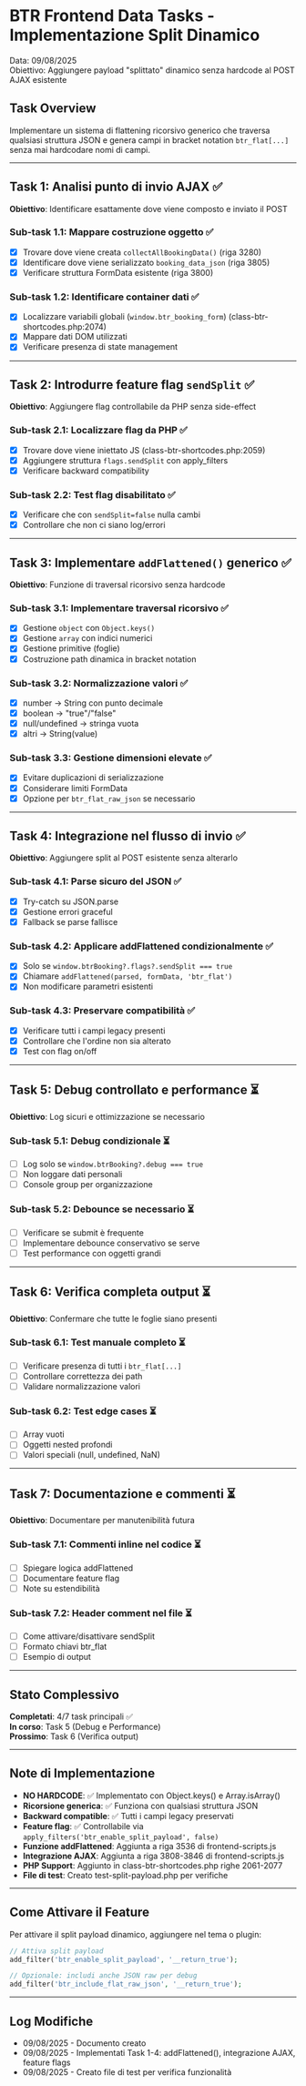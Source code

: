 # BTR Frontend Data Tasks - Implementazione Split Dinamico

Data: 09/08/2025  
Obiettivo: Aggiungere payload "splittato" dinamico senza hardcode al POST AJAX esistente

## Task Overview

Implementare un sistema di flattening ricorsivo generico che traversa qualsiasi struttura JSON e genera campi in bracket notation `btr_flat[...]` senza mai hardcodare nomi di campi.

---

## Task 1: Analisi punto di invio AJAX ✅
**Obiettivo**: Identificare esattamente dove viene composto e inviato il POST

### Sub-task 1.1: Mappare costruzione oggetto ✅
- [x] Trovare dove viene creata `collectAllBookingData()` (riga 3280)
- [x] Identificare dove viene serializzato `booking_data_json` (riga 3805)
- [x] Verificare struttura FormData esistente (riga 3800)

### Sub-task 1.2: Identificare container dati ✅
- [x] Localizzare variabili globali (`window.btr_booking_form`) (class-btr-shortcodes.php:2074)
- [x] Mappare dati DOM utilizzati
- [x] Verificare presenza di state management

---

## Task 2: Introdurre feature flag `sendSplit` ✅
**Obiettivo**: Aggiungere flag controllabile da PHP senza side-effect

### Sub-task 2.1: Localizzare flag da PHP ✅
- [x] Trovare dove viene iniettato JS (class-btr-shortcodes.php:2059)
- [x] Aggiungere struttura `flags.sendSplit` con apply_filters
- [x] Verificare backward compatibility

### Sub-task 2.2: Test flag disabilitato ✅
- [x] Verificare che con `sendSplit=false` nulla cambi
- [x] Controllare che non ci siano log/errori

---

## Task 3: Implementare `addFlattened()` generico ✅
**Obiettivo**: Funzione di traversal ricorsivo senza hardcode

### Sub-task 3.1: Implementare traversal ricorsivo ✅
- [x] Gestione `object` con `Object.keys()`
- [x] Gestione `array` con indici numerici
- [x] Gestione primitive (foglie)
- [x] Costruzione path dinamica in bracket notation

### Sub-task 3.2: Normalizzazione valori ✅
- [x] number → String con punto decimale
- [x] boolean → "true"/"false"
- [x] null/undefined → stringa vuota
- [x] altri → String(value)

### Sub-task 3.3: Gestione dimensioni elevate ✅
- [x] Evitare duplicazioni di serializzazione
- [x] Considerare limiti FormData
- [x] Opzione per `btr_flat_raw_json` se necessario

---

## Task 4: Integrazione nel flusso di invio ✅
**Obiettivo**: Aggiungere split al POST esistente senza alterarlo

### Sub-task 4.1: Parse sicuro del JSON ✅
- [x] Try-catch su JSON.parse
- [x] Gestione errori graceful
- [x] Fallback se parse fallisce

### Sub-task 4.2: Applicare addFlattened condizionalmente ✅
- [x] Solo se `window.btrBooking?.flags?.sendSplit === true`
- [x] Chiamare `addFlattened(parsed, formData, 'btr_flat')`
- [x] Non modificare parametri esistenti

### Sub-task 4.3: Preservare compatibilità ✅
- [x] Verificare tutti i campi legacy presenti
- [x] Controllare che l'ordine non sia alterato
- [x] Test con flag on/off

---

## Task 5: Debug controllato e performance ⏳
**Obiettivo**: Log sicuri e ottimizzazione se necessario

### Sub-task 5.1: Debug condizionale ⏳
- [ ] Log solo se `window.btrBooking?.debug === true`
- [ ] Non loggare dati personali
- [ ] Console group per organizzazione

### Sub-task 5.2: Debounce se necessario ⏳
- [ ] Verificare se submit è frequente
- [ ] Implementare debounce conservativo se serve
- [ ] Test performance con oggetti grandi

---

## Task 6: Verifica completa output ⏳
**Obiettivo**: Confermare che tutte le foglie siano presenti

### Sub-task 6.1: Test manuale completo ⏳
- [ ] Verificare presenza di tutti i `btr_flat[...]`
- [ ] Controllare correttezza dei path
- [ ] Validare normalizzazione valori

### Sub-task 6.2: Test edge cases ⏳
- [ ] Array vuoti
- [ ] Oggetti nested profondi
- [ ] Valori speciali (null, undefined, NaN)

---

## Task 7: Documentazione e commenti ⏳
**Obiettivo**: Documentare per manutenibilità futura

### Sub-task 7.1: Commenti inline nel codice ⏳
- [ ] Spiegare logica addFlattened
- [ ] Documentare feature flag
- [ ] Note su estendibilità

### Sub-task 7.2: Header comment nel file ⏳
- [ ] Come attivare/disattivare sendSplit
- [ ] Formato chiavi btr_flat
- [ ] Esempio di output

---

## Stato Complessivo

**Completati**: 4/7 task principali ✅  
**In corso**: Task 5 (Debug e Performance)  
**Prossimo**: Task 6 (Verifica output)

---

## Note di Implementazione

- **NO HARDCODE**: ✅ Implementato con Object.keys() e Array.isArray()
- **Ricorsione generica**: ✅ Funziona con qualsiasi struttura JSON
- **Backward compatible**: ✅ Tutti i campi legacy preservati
- **Feature flag**: ✅ Controllabile via `apply_filters('btr_enable_split_payload', false)`
- **Funzione addFlattened**: Aggiunta a riga 3536 di frontend-scripts.js
- **Integrazione AJAX**: Aggiunta a riga 3808-3846 di frontend-scripts.js
- **PHP Support**: Aggiunto in class-btr-shortcodes.php righe 2061-2077
- **File di test**: Creato test-split-payload.php per verifiche

---

## Come Attivare il Feature

Per attivare il split payload dinamico, aggiungere nel tema o plugin:

```php
// Attiva split payload
add_filter('btr_enable_split_payload', '__return_true');

// Opzionale: includi anche JSON raw per debug
add_filter('btr_include_flat_raw_json', '__return_true');
```

---

## Log Modifiche

- 09/08/2025 - Documento creato
- 09/08/2025 - Implementati Task 1-4: addFlattened(), integrazione AJAX, feature flags
- 09/08/2025 - Creato file di test per verifica funzionalità